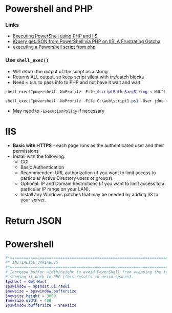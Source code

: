 # Powershell and PHP

### Links

- [Executing PowerShell using PHP and IIS](http://theboywonder.co.uk/2012/07/29/executing-powershell-using-php-and-iis/)
- [jQuery getJSON from PowerShell via PHP on IIS: A Frustrating Gotcha](https://jthiede.wordpress.com/2013/10/01/jquery-getjson-from-powershell-via-php-on-iis-a-frustrating-gotcha/)
- [executing a Powershell script from php](http://stackoverflow.com/questions/5317315/executing-a-powershell-script-from-php)

### Use `shell_exec()`

- Will return the output of the script as a string
- Returns ALL output, so keep script silent with try/catch blocks
- Need `< NUL` to pass info to PHP and not have it wait and wait

```powershell
shell_exec(“powershell -NoProfile -File $scriptPath $argString < NUL”)

shell_exec(“powershell -NoProfile -File C:\web\script1.ps1 -User jdoe < NUL”)
```

- May need to `-ExecutionPolicy` if necessary

# IIS

- **Basic with HTTPS** - each page runs as the authenticated user and their permissions
- Install with the following:
  - CGI
  - Basic Authentication
  - Recommended: URL authorization (if you want to limit access to particular Active Directory users or groups).
  - Optional: IP and Domain Restrictions (if you want to limit access to a particular IP range on your LAN).
  - Install any Windows patches that may be needed by adding IIS to your server.

# Return JSON

# Powershell 

```powershell
#*=============================================================================
#* INITIALISE VARIABLES
#*=============================================================================
# Increase buffer width/height to avoid PowerShell from wrapping the text before
# sending it back to PHP (this results in weird spaces).
$pshost = Get-Host
$pswindow = $pshost.ui.rawui
$newsize = $pswindow.buffersize
$newsize.height = 3000
$newsize.width = 400
$pswindow.buffersize = $newsize
```

